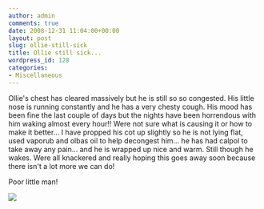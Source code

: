 ```yaml
---
author: admin
comments: true
date: 2008-12-31 11:04:00+00:00
layout: post
slug: ollie-still-sick
title: Ollie still sick...
wordpress_id: 128
categories:
- Miscellaneous
---
```


Ollie's chest has cleared massively but he is still so so congested. His little nose is running constantly and he has a very chesty cough. His mood has been fine the last couple of days but the nights have been horrendous with him waking almost every hour!! Were not sure what is causing it or how to make it better... I have propped his cot up slightly so he is not lying flat, used vaporub and olbas oil to help decongest him... he has had calpol to take away any pain... and he is wrapped up nice and warm. Still though he wakes. Were all knackered and really hoping this goes away soon because there isn't a lot more we can do!  
  
Poor little man!

![](https://blogger.googleusercontent.com/tracker/251139911615938991-7848240032127100457?l=www.outmumbered.com)
